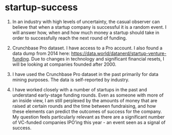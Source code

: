 # startup-success

1. In an industry with high levels of uncertainty, the casual observer can believe that when a startup company is successful it is a random event. I will answer how, when and how much money a startup should take in order to successfully reach the next round of funding.

2. Crunchbase  Pro dataset. I have access to a Pro account. I also found a data dump from 2014 here: https://data.world/datanerd/startup-venture-funding. Due to changes in technology and significant financial resets, I will be looking at companies founded after 2000.

3. I have used the Crunchbase Pro dataset in the past primarily for data mining purposes. The data is self-reported by industry.

4. I have worked closely with a number of startups in the past and understand  early-stage funding rounds. Even as someone with more of an inside view, I am still perplexed by the amounts of money that are raised at certain rounds and the time between fundraising, and how these elements can predict the outcomes of success for the company. My question feels particularly relevant as there are a significant number of VC-funded companies IPO’ing this year - an event seen as a signal of success.
